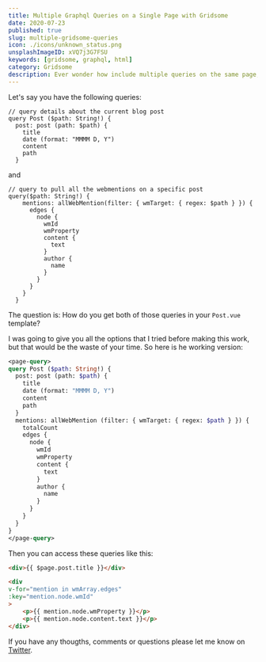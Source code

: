 ```yaml
---
title: Multiple Graphql Queries on a Single Page with Gridsome
date: 2020-07-23
published: true
slug: multiple-gridsome-queries
icon: ./icons/unknown_status.png
unsplashImageID: xVQ7j3G7FSU
keywords: [gridsome, graphql, html]
category: Gridsome
description: Ever wonder how include multiple queries on the same page, when using Gridsome? Well, this is how.
---
```


Let's say you have the following queries:

```
// query details about the current blog post 
query Post ($path: String!) {
  post: post (path: $path) {
    title
    date (format: "MMMM D, Y")
    content
    path
  }
```
and

```
// query to pull all the webmentions on a specific post
query($path: String!) {
    mentions: allWebMention(filter: { wmTarget: { regex: $path } }) {
      edges {
        node {
          wmId
          wmProperty
          content {
            text
          }
          author {
            name
          }
        }
      }
    }
  }
```

The question is: How do you get both of those queries in your `Post.vue` template?

I was going to give you all the options that I tried before making this work, but that would be the waste of your time. So here is he working version:

```graphql
<page-query>
query Post ($path: String!) {
  post: post (path: $path) {
    title
    date (format: "MMMM D, Y")
    content
    path
  }
  mentions: allWebMention (filter: { wmTarget: { regex: $path } }) {
    totalCount
    edges {
      node {
        wmId
        wmProperty
        content {
          text
        }
        author {
          name
        }
      }
    }
  }
}
</page-query>
```

Then you can access these queries like this:

```html
<div>{{ $page.post.title }}</div>

<div 
v-for="mention in wmArray.edges"
:key="mention.node.wmId"
>
	<p>{{ mention.node.wmProperty }}</p>
	<p>{{ mention.node.content.text }}</p>
</div>
```

If you have any thougths, comments or questions please let me know on [Twitter](https://twitter.com/rasulkireev/status/1286433227960463360).